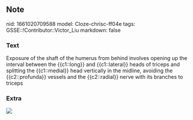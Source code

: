 ## Note
nid: 1661020709588
model: Cloze-chrisc-ff04e
tags: GSSE::!Contributor::Victor_Liu
markdown: false

### Text
Exposure of the shaft of the humerus from behind involves
<span style="color: var(--field-fg); background:
var(--field-bg);">opening up the interval between the {{c1::long}}
and {{c1::lateral}} heads of triceps and splitting the
{{c1::medial}} head vertically</span> <span style="color: 
 var(--field-fg); background: var(--field-bg);">in the midline,
avoiding the {{c2::profunda}} vessels and the {{c2::radial}} nerve
with its branches to triceps</span>

### Extra
<img src="paste-3f683fb26a732003922a4d10cc93f3a87341461c.jpg">
